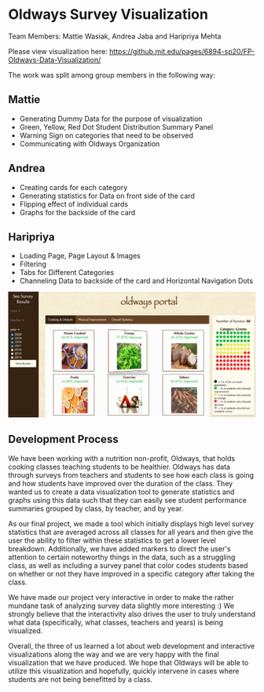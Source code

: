  # Oldways Survey Visualization
 Team Members: Mattie Wasiak, Andrea Jaba and Haripriya Mehta
 
 Please view visualization here: https://github.mit.edu/pages/6894-sp20/FP-Oldways-Data-Visualization/
 
 The work was split among group members in the following way:
 
 ## Mattie
 * Generating Dummy Data for the purpose of visualization
 * Green, Yellow, Red Dot Student Distribution Summary Panel
 * Warning Sign on categories that need to be observed
 * Communicating with Oldways Organization


 ## Andrea
 * Creating cards for each category
 * Generating statistics for Data on front side of the card
 * Flipping effect of individual cards
 * Graphs for the backside of the card
 
 
## Haripriya
* Loading Page, Page Layout & Images
* Filtering 
* Tabs for Different Categories 
* Channeling Data to backside of the card and Horizontal Navigation Dots


![Screenshot 1 of Visualization](screen1.png)


## Development Process

We have been working with a nutrition non-profit, Oldways, that holds cooking classes teaching students to be healthier. Oldways has data through surveys from teachers and students to see how each class is going and how students have improved over the duration of the class. They wanted us to create a data visualization tool to generate statistics and graphs using this data such that they can easily see student performance summaries grouped by class, by teacher, and by year. 

As our final project, we made a tool which initially displays high level survey statistics that are averaged across all classes for all years and then give the user the ability to filter within these statistics to get a lower level breakdown. Additionally, we have added markers to direct the user's attention to certain noteworthy things in the data, such as a struggling class, as well as including a survey panel that color codes students based on whether or not they have improved in a specific category after taking the class.

We have made our project very interactive in order to make the rather mundane task of analyzing survey data slightly more interesting :) We strongly believe that the interactivity also drives the user to truly understand what data (specifically, what classes, teachers and years) is being visualized.

Overall, the three of us learned a lot about web development and interactive visualizations along the way and we are very happy with the final visualization that we have produced. We hope that Oldways will be able to utilize this visualization and hopefully, quickly intervene in cases where students are not being benefitted by a class.
